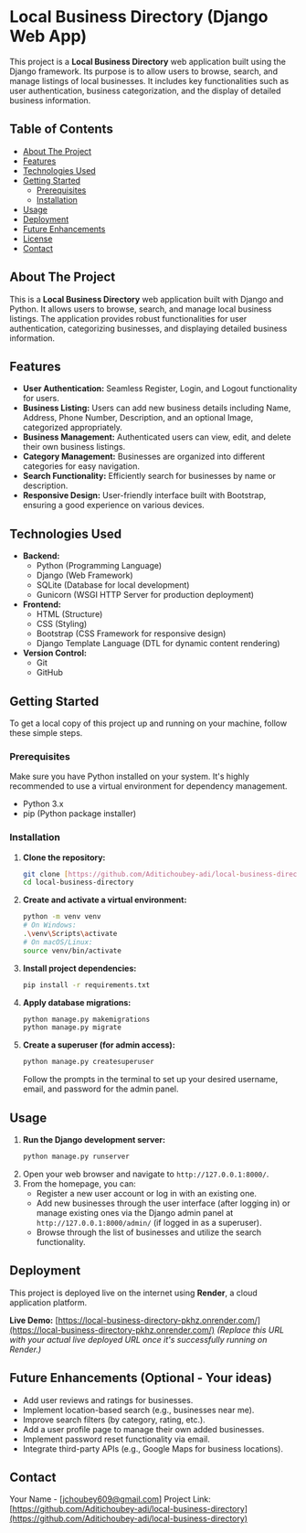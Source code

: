 # Local Business Directory (Django Web App)

This project is a **Local Business Directory** web application built using the Django framework. Its purpose is to allow users to browse, search, and manage listings of local businesses. It includes key functionalities such as user authentication, business categorization, and the display of detailed business information.

## Table of Contents
- [About The Project](#about-the-project)
- [Features](#features)
- [Technologies Used](#technologies-used)
- [Getting Started](#getting-started)
  - [Prerequisites](#prerequisites)
  - [Installation](#installation)
- [Usage](#usage)
- [Deployment](#deployment)
- [Future Enhancements](#future-enhancements)
- [License](#license)
- [Contact](#contact)

## About The Project

This is a **Local Business Directory** web application built with Django and Python. It allows users to browse, search, and manage local business listings. The application provides robust functionalities for user authentication, categorizing businesses, and displaying detailed business information.

## Features

* **User Authentication:** Seamless Register, Login, and Logout functionality for users.
* **Business Listing:** Users can add new business details including Name, Address, Phone Number, Description, and an optional Image, categorized appropriately.
* **Business Management:** Authenticated users can view, edit, and delete their own business listings.
* **Category Management:** Businesses are organized into different categories for easy navigation.
* **Search Functionality:** Efficiently search for businesses by name or description.
* **Responsive Design:** User-friendly interface built with Bootstrap, ensuring a good experience on various devices.

## Technologies Used

* **Backend:**
    * Python (Programming Language)
    * Django (Web Framework)
    * SQLite (Database for local development)
    * Gunicorn (WSGI HTTP Server for production deployment)
* **Frontend:**
    * HTML (Structure)
    * CSS (Styling)
    * Bootstrap (CSS Framework for responsive design)
    * Django Template Language (DTL for dynamic content rendering)
* **Version Control:**
    * Git
    * GitHub

## Getting Started

To get a local copy of this project up and running on your machine, follow these simple steps.

### Prerequisites

Make sure you have Python installed on your system. It's highly recommended to use a virtual environment for dependency management.

* Python 3.x
* pip (Python package installer)

### Installation

1.  **Clone the repository:**
    ```bash
    git clone [https://github.com/Aditichoubey-adi/local-business-directory.git](https://github.com/Aditichoubey-adi/local-business-directory.git)
    cd local-business-directory
    ```
2.  **Create and activate a virtual environment:**
    ```bash
    python -m venv venv
    # On Windows:
    .\venv\Scripts\activate
    # On macOS/Linux:
    source venv/bin/activate
    ```
3.  **Install project dependencies:**
    ```bash
    pip install -r requirements.txt
    ```
4.  **Apply database migrations:**
    ```bash
    python manage.py makemigrations
    python manage.py migrate
    ```
5.  **Create a superuser (for admin access):**
    ```bash
    python manage.py createsuperuser
    ```
    Follow the prompts in the terminal to set up your desired username, email, and password for the admin panel.

## Usage

1.  **Run the Django development server:**
    ```bash
    python manage.py runserver
    ```
2.  Open your web browser and navigate to `http://127.0.0.1:8000/`.
3.  From the homepage, you can:
    * Register a new user account or log in with an existing one.
    * Add new businesses through the user interface (after logging in) or manage existing ones via the Django admin panel at `http://127.0.0.1:8000/admin/` (if logged in as a superuser).
    * Browse through the list of businesses and utilize the search functionality.

## Deployment

This project is deployed live on the internet using **Render**, a cloud application platform.

**Live Demo:** [https://local-business-directory-pkhz.onrender.com/](https://local-business-directory-pkhz.onrender.com/)
*(Replace this URL with your actual live deployed URL once it's successfully running on Render.)*

## Future Enhancements (Optional - Your ideas)

* Add user reviews and ratings for businesses.
* Implement location-based search (e.g., businesses near me).
* Improve search filters (by category, rating, etc.).
* Add a user profile page to manage their own added businesses.
* Implement password reset functionality via email.
* Integrate third-party APIs (e.g., Google Maps for business locations).


## Contact

Your Name - [jchoubey609@gmail.com]
Project Link: [https://github.com/Aditichoubey-adi/local-business-directory](https://github.com/Aditichoubey-adi/local-business-directory)

   
